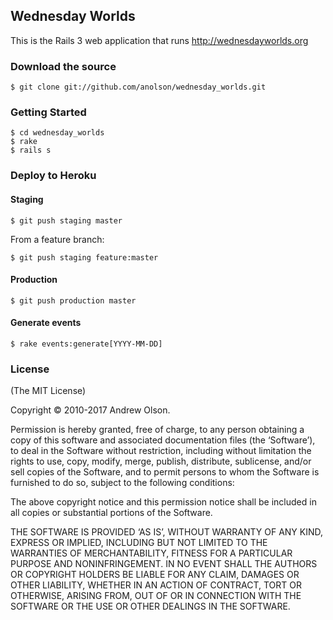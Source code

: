 ## Wednesday Worlds

This is the Rails 3 web application that runs http://wednesdayworlds.org

### Download the source

```
$ git clone git://github.com/anolson/wednesday_worlds.git
```

### Getting Started

```
$ cd wednesday_worlds
$ rake
$ rails s
```

### Deploy to Heroku

#### Staging

```
$ git push staging master
```

From a feature branch:

```
$ git push staging feature:master
```


#### Production

```
$ git push production master
```

#### Generate events

```
$ rake events:generate[YYYY-MM-DD]
```

### License

(The MIT License)

Copyright © 2010-2017 Andrew Olson.

Permission is hereby granted, free of charge, to any person obtaining a copy of this software and associated documentation files (the ‘Software’), to deal in the Software without restriction, including without limitation the rights to use, copy, modify, merge, publish, distribute, sublicense, and/or sell copies of the Software, and to permit persons to whom the Software is furnished to do so, subject to the following conditions:

The above copyright notice and this permission notice shall be included in all copies or substantial portions of the Software.

THE SOFTWARE IS PROVIDED ‘AS IS’, WITHOUT WARRANTY OF ANY KIND, EXPRESS OR IMPLIED, INCLUDING BUT NOT LIMITED TO THE WARRANTIES OF MERCHANTABILITY, FITNESS FOR A PARTICULAR PURPOSE AND NONINFRINGEMENT. IN NO EVENT SHALL THE AUTHORS OR COPYRIGHT HOLDERS BE LIABLE FOR ANY CLAIM, DAMAGES OR OTHER LIABILITY, WHETHER IN AN ACTION OF CONTRACT, TORT OR OTHERWISE, ARISING FROM, OUT OF OR IN CONNECTION WITH THE SOFTWARE OR THE USE OR OTHER DEALINGS IN THE SOFTWARE.
